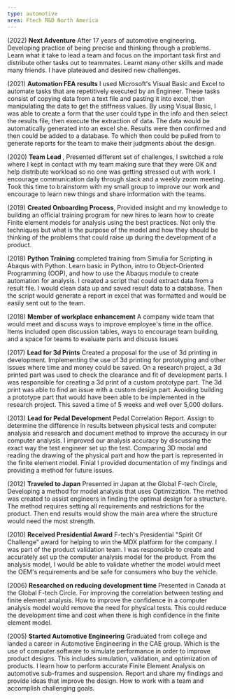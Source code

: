 ```yaml
---
type: automotive
area: Ftech R&D North America
---
```


(2022) <strong>Next Adventure</strong> After 17 years of automotive engineering. Developing practice of being precise and thinking through a problems. Learn what it take to lead a team and focus on the important task first and distribute other tasks out to teammates. Learnt many other skills and made many friends. I have plateaued and desired new challenges.

(2021) <strong>Automation FEA results</strong> I used Microsoft's Visual Basic and Excel to automate tasks that are repetitively executed by an Engineer. These tasks consist of copying data from a text file and pasting it into excel, then manipulating the data to get the stiffness values. By using Visual Basic, I was able to create a form that the user could type in the info and then select the results file, then execute the extraction of data. The data would be automatically generated into an excel she. Results were then confirmed and then could be added to a database. To which then could be pulled from to generate reports for the team to make their judgments about the design.

(2020) <strong>Team Lead </strong>, Presented different set of challenges, I switched a role where I kept in contact with my team making sure that they were OK and help distribute workload so no one was getting stressed out with work. I encourage communication daily through slack and a weekly zoom meeting. Took this time to brainstorm with my small group to improve our work and encourage to learn new things and share information with the teams.

(2019) <strong>Created Onboarding Process</strong>, Provided insight and my knowledge to building an official training program for new hires to learn how to create Finite element models for analysis using the best practices. Not only the techniques but what is the purpose of the model and how they should be thinking of the problems that could raise up during the development of a product.

(2018) <strong>Python Training</strong> completed training from Simulia for Scripting in Abaqus with Python. Learn basic in Python, intro to Object-Oriented Programming (OOP), and how to use the Abaqus module to create automation for analysis. I created a script that could extract data from a result file. I would clean data up and saved result data to a database. Then the script would generate a report in excel that was formatted and would be easily sent out to the team.

(2018) <strong>Member of workplace enhancement</strong> A company wide team that would meet and discuss ways to improve employee's time in the office. Items included open discussion tables, ways to encourage team building, and a space for teams to evaluate parts and discuss issues

(2017) <strong>Lead for 3d Prints</strong> Created a proposal for the use of 3d printing in development. Implementing the use of 3d printing for prototyping and other issues where time and money could be saved. On a research project, a 3d printed part was used to check the clearance and fit of development parts. I was responsible for creating a 3d print of a custom prototype part. The 3d print was able to find an issue with a custom design part. Avoiding building a prototype part that would have been able to be implemented in the research project. This saved a time of 5 weeks and well over 5,000 dollars.

(2013) <strong>Lead for Pedal Development</strong> Pedal Correlation Report. Assign to determine the difference in results between physical tests and computer analysis and research and document method to improve the accuracy in our computer analysis. I improved our analysis accuracy by discussing the exact way the test engineer set up the test. Comparing 3D modal and reading the drawing of the physical part and how the part is represented in the finite element model. Finial I provided documentation of my findings and providing a method for future issues.

(2012) <strong>Traveled to Japan</strong> Presented in Japan at the Global F-tech Circle, Developing a method for model analysis that uses Optimization. The method was created to assist engineers in finding the optimal design for a structure. The method requires setting all requirements and restrictions for the product. Then end results would show the main area where the structure would need the most strength.

(2010) <strong>Received Presidential Award</strong> F-tech's Presidential "Spirit Of Challenge" award for helping to win the MDX platform for the company. I was part of the product validation team. I was responsible to create and accurately set up the computer analysis model for the product. From the analysis model, I would be able to validate whether the model would meet the OEM's requirements and be safe for consumers who buy the vehicle.

(2006) <strong>Researched on reducing development time</strong> Presented in Canada at the Global F-tech Circle. For improving the correlation between testing and finite element analysis. How to improve the confidence in a computer analysis model would remove the need for physical tests. This could reduce the development time and cost when there is high confidence in the finite element model.

(2005) <strong>Started Automotive Engineering</strong> Graduated from college and landed a career in Automotive Engineering in the CAE group. Which is the use of computer software to simulate performance in order to improve product designs. This includes simulation, validation, and optimization of products. I learn how to perform accurate Finite Element Analysis on automotive sub-frames and suspension. Report and share my findings and provide ideas that improve the design. How to work with a team and accomplish challenging goals.
